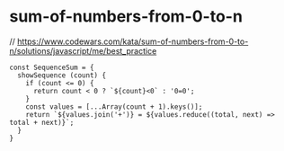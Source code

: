 # sum-of-numbers-from-0-to-n
// https://www.codewars.com/kata/sum-of-numbers-from-0-to-n/solutions/javascript/me/best_practice


```
const SequenceSum = {
  showSequence (count) {
    if (count <= 0) {
      return count < 0 ? `${count}<0` : '0=0';
    }
    const values = [...Array(count + 1).keys()];
    return `${values.join('+')} = ${values.reduce((total, next) => total + next)}`;
  }
}

```
